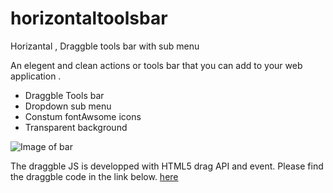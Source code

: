 # horizontaltoolsbar
Horizantal , Draggble tools bar with sub menu

An elegent and clean actions or tools bar that you can add to your web application . 

- Draggble Tools bar
- Dropdown sub menu
- Constum fontAwsome icons
- Transparent background

![Image of bar](https://scontent-dft4-1.xx.fbcdn.net/v/t1.0-9/20915620_10210124718890362_1300779406167336751_n.jpg?oh=6233224153dca1d1d1c12e65c1054c49&oe=5A248DDF)


The draggble JS is developped with HTML5 drag API and event. Please find the draggble code in the link below. [here](http://jsfiddle.net/robertc/kKuqH/30/)

